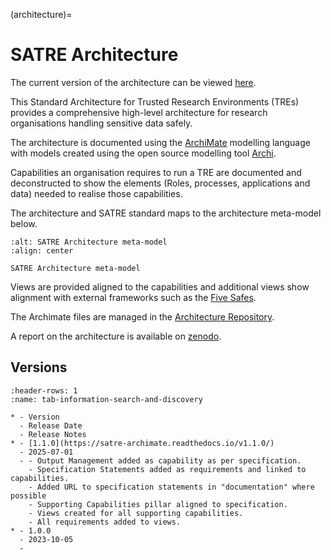 (architecture)=

# SATRE Architecture

The current version of the architecture can be viewed [here](https://satre-archimate.readthedocs.io/).

This Standard Architecture for Trusted Research Environments (TREs) provides a comprehensive high-level architecture for research organisations handling sensitive data safely.

The architecture is documented using the [ArchiMate](https://pubs.opengroup.org/architecture/archimate3-doc/) modelling language with models created using the open source modelling tool [Archi](https://www.archimatetool.com/).

Capabilities an organisation requires to run a TRE are documented and deconstructed to show the elements (Roles, processes, applications and data) needed to realise those capabilities.

The architecture and SATRE standard maps to the architecture meta-model below.

```{figure} ../images/architecture-metamodel.jpg
:alt: SATRE Architecture meta-model
:align: center

SATRE Architecture meta-model
```

Views are provided aligned to the capabilities and additional views show alignment with external frameworks such as the [Five Safes](https://ukdataservice.ac.uk/help/secure-lab/what-is-the-five-safes-framework/).

The Archimate files are managed in the [Architecture Repository](https://github.com/sa-tre/satre-archimate).

A report on the architecture is available on [zenodo](https://zenodo.org/records/10053383).

## Versions

```{list-table}
:header-rows: 1
:name: tab-information-search-and-discovery

* - Version
  - Release Date
  - Release Notes
* - [1.1.0](https://satre-archimate.readthedocs.io/v1.1.0/)
  - 2025-07-01
  - - Output Management added as capability as per specification.
    - Specification Statements added as requirements and linked to capabilities.
    - Added URL to specification statements in "documentation" where possible
    - Supporting Capabilities pillar aligned to specification.
    - Views created for all supporting capabilities.
    - All requirements added to views.
* - 1.0.0
  - 2023-10-05
  -
```
